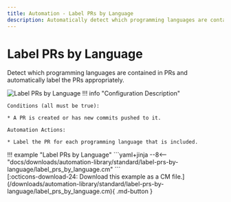 ```yaml
---
title: Automation - Label PRs by Language
description: Automatically detect which programming languages are contained in PRs and automatically label the PRs appropriately.
---
```

# Label PRs by Language

<!-- --8<-- [start:example]-->

Detect which programming languages are contained in PRs and automatically label the PRs appropriately.

![Label PRs by Language](/automations/standard/label-prs-by-language/label-prs-by-language.png)
!!! info "Configuration Description"

    Conditions (all must be true):
    
    * A PR is created or has new commits pushed to it.
    
    Automation Actions:
    
    * Label the PR for each programming language that is included.

<div class="automationExample" markdown="1">
!!! example "Label PRs by Language"
    ```yaml+jinja
    --8<-- "docs/downloads/automation-library/standard/label-prs-by-language/label_prs_by_language.cm"
    ```
    <div class="result" markdown>
      <span>
      [:octicons-download-24: Download this example as a CM file.](/downloads/automation-library/standard/label-prs-by-language/label_prs_by_language.cm){ .md-button }
      </span>
    </div>
<!-- --8<-- [end:example]-->